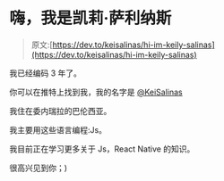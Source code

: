 # 嗨，我是凯莉·萨利纳斯

> 原文:[https://dev.to/keisalinas/hi-im-keily-salinas](https://dev.to/keisalinas/hi-im-keily-salinas)

我已经编码 3 年了。

你可以在推特上找到我，我的名字是 [@KeiSalinas](https://twitter.com/KeiSalinas)

我住在委内瑞拉的巴伦西亚。

我主要用这些语言编程:Js。

我目前正在学习更多关于 Js，React Native 的知识。

很高兴见到你；)